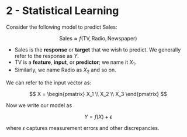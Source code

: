 # 2 - Statistical Learning

Consider the following model to predict Sales:

$$ \text{Sales} \approx f(\text{TV}, \text{Radio}, \text{Newspaper}) $$

- $\text{Sales}$ is the **response** or **target** that we wish to predict. We generally refer to the response as $Y$.
- $\text{TV}$ is a **feature**, **input**, or **predictor**; we name it $X_1$.
- Similarly, we name $\text{Radio}$ as $X_2$ and so on.

We can refer to the input vector as:

$$ X = \begin{pmatrix} X_1 \\ X_2 \\ X_3 \end{pmatrix} $$

Now we write our model as

$$ Y = f(X) + \epsilon $$

where $\epsilon$ captures measurement errors and other discrepancies.
